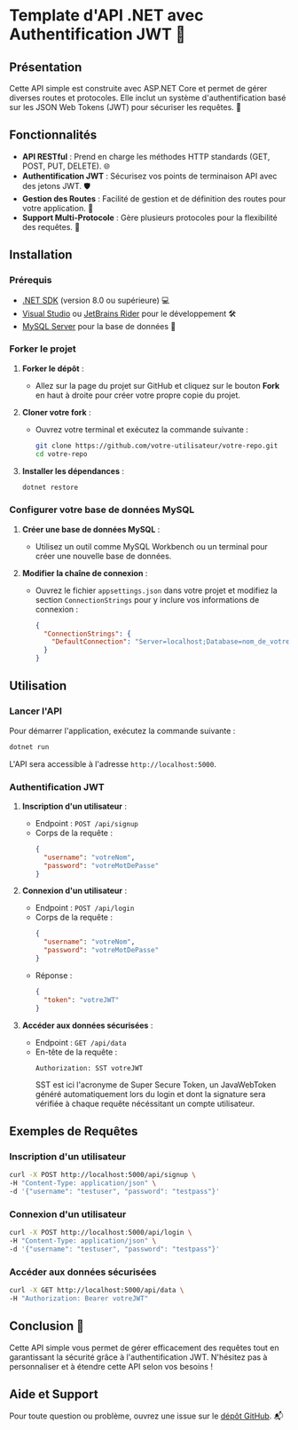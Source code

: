 
# Template d'API .NET avec Authentification JWT 🚀

## Présentation

Cette API simple est construite avec ASP.NET Core et permet de gérer diverses routes et protocoles. Elle inclut un système d'authentification basé sur les JSON Web Tokens (JWT) pour sécuriser les requêtes. 🔐

## Fonctionnalités

- **API RESTful** : Prend en charge les méthodes HTTP standards (GET, POST, PUT, DELETE). 🌐
- **Authentification JWT** : Sécurisez vos points de terminaison API avec des jetons JWT. 🛡️
- **Gestion des Routes** : Facilité de gestion et de définition des routes pour votre application. 📍
- **Support Multi-Protocole** : Gère plusieurs protocoles pour la flexibilité des requêtes. 🔄

## Installation

### Prérequis

- [.NET SDK](https://dotnet.microsoft.com/download) (version 8.0 ou supérieure) 💻
- [Visual Studio](https://visualstudio.microsoft.com/fr/) ou [JetBrains Rider](https://www.jetbrains.com/rider/) pour le développement 🛠️
- [MySQL Server](https://www.mysql.com/) pour la base de données 💾

### Forker le projet

1. **Forker le dépôt** :
   - Allez sur la page du projet sur GitHub et cliquez sur le bouton **Fork** en haut à droite pour créer votre propre copie du projet.

2. **Cloner votre fork** :
   - Ouvrez votre terminal et exécutez la commande suivante :
     ```bash
     git clone https://github.com/votre-utilisateur/votre-repo.git
     cd votre-repo
     ```

3. **Installer les dépendances** :
   ```bash
   dotnet restore
   ```

### Configurer votre base de données MySQL

1. **Créer une base de données MySQL** :
   - Utilisez un outil comme MySQL Workbench ou un terminal pour créer une nouvelle base de données.

2. **Modifier la chaîne de connexion** :
   - Ouvrez le fichier `appsettings.json` dans votre projet et modifiez la section `ConnectionStrings` pour y inclure vos informations de connexion :
     ```json
     {
       "ConnectionStrings": {
         "DefaultConnection": "Server=localhost;Database=nom_de_votre_base;User=utilisateur;Password=motdepasse;"
       }
     }
     ```

## Utilisation

### Lancer l'API

Pour démarrer l'application, exécutez la commande suivante :

```bash
dotnet run
```

L'API sera accessible à l'adresse `http://localhost:5000`.

### Authentification JWT

1. **Inscription d'un utilisateur** :
   - Endpoint : `POST /api/signup`
   - Corps de la requête :
     ```json
     {
       "username": "votreNom",
       "password": "votreMotDePasse"
     }
     ```

2. **Connexion d'un utilisateur** :
   - Endpoint : `POST /api/login`
   - Corps de la requête :
     ```json
     {
       "username": "votreNom",
       "password": "votreMotDePasse"
     }
     ```
   - Réponse :
     ```json
     {
       "token": "votreJWT"
     }
     ```

3. **Accéder aux données sécurisées** :
   - Endpoint : `GET /api/data`
   - En-tête de la requête :
     ```
     Authorization: SST votreJWT
     ```
     SST est ici l'acronyme de Super Secure Token, un JavaWebToken généré automatiquement lors du login et dont la signature sera vérifiée à chaque requête nécéssitant un compte utilisateur. 

## Exemples de Requêtes

### Inscription d'un utilisateur

```bash
curl -X POST http://localhost:5000/api/signup \
-H "Content-Type: application/json" \
-d '{"username": "testuser", "password": "testpass"}'
```

### Connexion d'un utilisateur

```bash
curl -X POST http://localhost:5000/api/login \
-H "Content-Type: application/json" \
-d '{"username": "testuser", "password": "testpass"}'
```

### Accéder aux données sécurisées

```bash
curl -X GET http://localhost:5000/api/data \
-H "Authorization: Bearer votreJWT"
```

## Conclusion 🎉

Cette API simple vous permet de gérer efficacement des requêtes tout en garantissant la sécurité grâce à l'authentification JWT. N'hésitez pas à personnaliser et à étendre cette API selon vos besoins !

## Aide et Support

Pour toute question ou problème, ouvrez une issue sur le [dépôt GitHub](https://github.com/hubHarmony/Csharp-API-Template/issues/new). 📬
